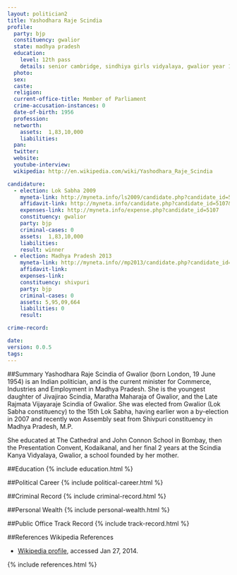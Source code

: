 ```yaml
---
layout: politician2
title: Yashodhara Raje Scindia
profile: 
  party: bjp
  constituency: gwalior
  state: madhya pradesh
  education: 
    level: 12th pass
    details: senior cambridge, sindhiya girls vidyalaya, gwalior year 1970
  photo: 
  sex: 
  caste: 
  religion: 
  current-office-title: Member of Parliament
  crime-accusation-instances: 0
  date-of-birth: 1956
  profession: 
  networth: 
    assets:  1,83,10,000
    liabilities: 
  pan: 
  twitter: 
  website: 
  youtube-interview: 
  wikipedia: http://en.wikipedia.com/wiki/Yashodhara_Raje_Scindia

candidature: 
  - election: Lok Sabha 2009
    myneta-link: http://myneta.info/ls2009/candidate.php?candidate_id=5107
    affidavit-link: http://myneta.info/candidate.php?candidate_id=5107&scan=original
    expenses-link: http://myneta.info/expense.php?candidate_id=5107
    constituency: gwalior 
    party: bjp
    criminal-cases: 0
    assets:  1,83,10,000
    liabilities: 
    result: winner 
  - election: Madhya Pradesh 2013
    myneta-link: http://myneta.info//mp2013/candidate.php?candidate_id=612
    affidavit-link: 
    expenses-link: 
    constituency: shivpuri 
    party: bjp
    criminal-cases: 0
    assets: 5,95,09,664
    liabilities: 0
    result:  

crime-record: 

date: 
version: 0.0.5
tags: 
---
```

##Summary
Yashodhara Raje Scindia of Gwalior (born London, 19 June 1954) is an Indian politician, and is the current minister for Commerce, Industries and Employment in Madhya Pradesh. She is the youngest daughter of Jivajirao Scindia, Maratha Maharaja of Gwalior, and the Late Rajmata Vijayaraje Scindia  of Gwalior. She was elected from Gwalior (Lok Sabha constituency) to the 15th Lok Sabha, having earlier won a by-election in 2007 and recently won Assembly seat from Shivpuri constituency in Madhya Pradesh, M.P.

She educated at The Cathedral and John Connon School in Bombay, then the Presentation Convent, Kodaikanal, and her final 2 years at the Scindia Kanya Vidyalaya, Gwalior, a school founded by her mother.


##Education
{% include education.html %}


##Political Career
{% include political-career.html %}


##Criminal Record
{% include criminal-record.html %}


##Personal Wealth
{% include personal-wealth.html %}


##Public Office Track Record
{% include track-record.html %}


##References
Wikipedia References
- [Wikipedia profile]({{page.profile.wikipedia}}), accessed Jan 27, 2014.



{% include references.html %}